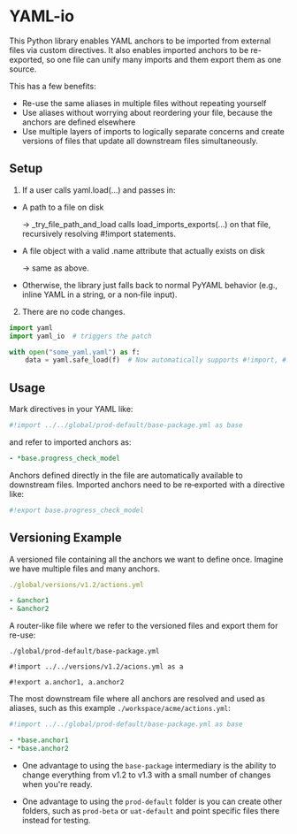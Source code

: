 # YAML-io

This Python library enables YAML anchors to be imported from external files via custom directives. It also enables imported anchors to be re-exported, so one file can unify many imports and them export them as one source.

This has a few benefits:

- Re-use the same aliases in multiple files without repeating yourself
- Use aliases without worrying about reordering your file, because the anchors are defined elsewhere
- Use multiple layers of imports to logically separate concerns and create versions of files that update all downstream files simultaneously.

## Setup

1. If a user calls yaml.load(...) and passes in:

- A path to a file on disk

    → _try_file_path_and_load calls load_imports_exports(...) on that file, recursively resolving #!import statements.

- A file object with a valid .name attribute that actually exists on disk

    → same as above.

- Otherwise, the library just falls back to normal PyYAML behavior (e.g., inline YAML in a string, or a non‑file input).

2. There are no code changes.

```python
import yaml
import yaml_io  # triggers the patch

with open("some_yaml.yaml") as f:
    data = yaml.safe_load(f)  # Now automatically supports #!import, #!export
```

## Usage

Mark directives in your YAML like:

```yaml
#!import ../../global/prod-default/base-package.yml as base
```

and refer to imported anchors as:

```yaml
- *base.progress_check_model
```

Anchors defined directly in the file are automatically available to downstream files. Imported anchors need to be re‑exported with a directive like:

```yaml
#!export base.progress_check_model
```

## Versioning Example

A versioned file containing all the anchors we want to define once. Imagine we have multiple files and many anchors.

```yaml
./global/versions/v1.2/actions.yml

- &anchor1
- &anchor2
```

A router-like file where we refer to the versioned files and export them for re-use:
```
./global/prod-default/base-package.yml

#!import ../../versions/v1.2/acions.yml as a

#!export a.anchor1, a.anchor2
```

The most downstream file where all anchors are resolved and used as aliases, such as this example `./workspace/acme/actions.yml`:

```yaml
#!import ../../global/prod-default/base-package.yml as base

- *base.anchor1
- *base.anchor2
```

- One advantage to using the `base-package` intermediary is the ability to change everything from v1.2 to v1.3 with a small number of changes when you're ready.

- One advantage to using the `prod-default` folder is you can create other folders, such as `prod-beta` or `uat-default` and point specific files there instead for testing.
